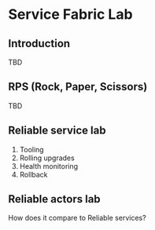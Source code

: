 # Service Fabric Lab
## Introduction

TBD

## RPS (Rock, Paper, Scissors)

TBD

## Reliable service lab

1. Tooling
2. Rolling upgrades
3. Health monitoring
4. Rollback

## Reliable actors lab

How does it compare to Reliable services?
